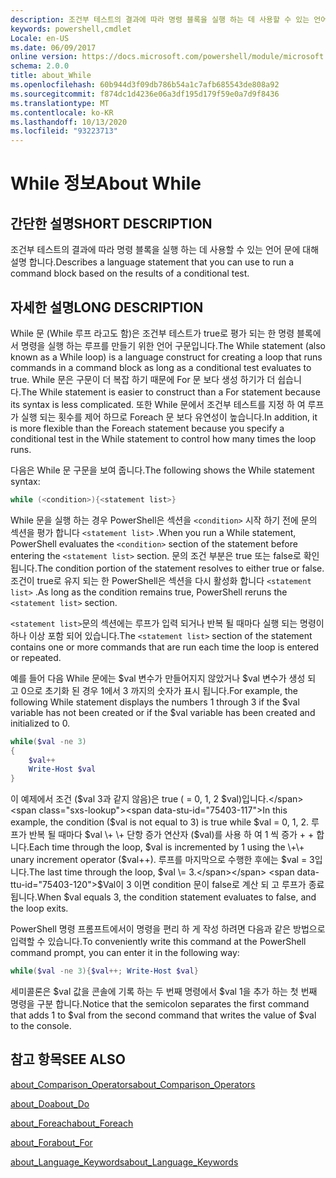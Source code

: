 ```yaml
---
description: 조건부 테스트의 결과에 따라 명령 블록을 실행 하는 데 사용할 수 있는 언어 문에 대해 설명 합니다.
keywords: powershell,cmdlet
Locale: en-US
ms.date: 06/09/2017
online version: https://docs.microsoft.com/powershell/module/microsoft.powershell.core/about/about_while?view=powershell-7.1&WT.mc_id=ps-gethelp
schema: 2.0.0
title: about_While
ms.openlocfilehash: 60b944d3f09db786b54a1c7afb685543de808a92
ms.sourcegitcommit: f874dc1d4236e06a3df195d179f59e0a7d9f8436
ms.translationtype: MT
ms.contentlocale: ko-KR
ms.lasthandoff: 10/13/2020
ms.locfileid: "93223713"
---
```

# <a name="about-while"></a><span data-ttu-id="75403-104">While 정보</span><span class="sxs-lookup"><span data-stu-id="75403-104">About While</span></span>

## <a name="short-description"></a><span data-ttu-id="75403-105">간단한 설명</span><span class="sxs-lookup"><span data-stu-id="75403-105">SHORT DESCRIPTION</span></span>
<span data-ttu-id="75403-106">조건부 테스트의 결과에 따라 명령 블록을 실행 하는 데 사용할 수 있는 언어 문에 대해 설명 합니다.</span><span class="sxs-lookup"><span data-stu-id="75403-106">Describes a language statement that you can use to run a command block based on the results of a conditional test.</span></span>

## <a name="long-description"></a><span data-ttu-id="75403-107">자세한 설명</span><span class="sxs-lookup"><span data-stu-id="75403-107">LONG DESCRIPTION</span></span>

<span data-ttu-id="75403-108">While 문 (While 루프 라고도 함)은 조건부 테스트가 true로 평가 되는 한 명령 블록에서 명령을 실행 하는 루프를 만들기 위한 언어 구문입니다.</span><span class="sxs-lookup"><span data-stu-id="75403-108">The While statement (also known as a While loop) is a language construct for creating a loop that runs commands in a command block as long as a conditional test evaluates to true.</span></span> <span data-ttu-id="75403-109">While 문은 구문이 더 복잡 하기 때문에 For 문 보다 생성 하기가 더 쉽습니다.</span><span class="sxs-lookup"><span data-stu-id="75403-109">The While statement is easier to construct than a For statement because its syntax is less complicated.</span></span> <span data-ttu-id="75403-110">또한 While 문에서 조건부 테스트를 지정 하 여 루프가 실행 되는 횟수를 제어 하므로 Foreach 문 보다 유연성이 높습니다.</span><span class="sxs-lookup"><span data-stu-id="75403-110">In addition, it is more flexible than the Foreach statement because you specify a conditional test in the While statement to control how many times the loop runs.</span></span>

<span data-ttu-id="75403-111">다음은 While 문 구문을 보여 줍니다.</span><span class="sxs-lookup"><span data-stu-id="75403-111">The following shows the While statement syntax:</span></span>

```powershell
while (<condition>){<statement list>}
```

<span data-ttu-id="75403-112">While 문을 실행 하는 경우 PowerShell은 섹션을 `<condition>` 시작 하기 전에 문의 섹션을 평가 합니다 `<statement list>` .</span><span class="sxs-lookup"><span data-stu-id="75403-112">When you run a While statement, PowerShell evaluates the `<condition>` section of the statement before entering the `<statement list>` section.</span></span> <span data-ttu-id="75403-113">문의 조건 부분은 true 또는 false로 확인 됩니다.</span><span class="sxs-lookup"><span data-stu-id="75403-113">The condition portion of the statement resolves to either true or false.</span></span> <span data-ttu-id="75403-114">조건이 true로 유지 되는 한 PowerShell은 섹션을 다시 활성화 합니다 `<statement list>` .</span><span class="sxs-lookup"><span data-stu-id="75403-114">As long as the condition remains true, PowerShell reruns the `<statement list>` section.</span></span>

<span data-ttu-id="75403-115">`<statement list>`문의 섹션에는 루프가 입력 되거나 반복 될 때마다 실행 되는 명령이 하나 이상 포함 되어 있습니다.</span><span class="sxs-lookup"><span data-stu-id="75403-115">The `<statement list>` section of the statement contains one or more commands that are run each time the loop is entered or repeated.</span></span>

<span data-ttu-id="75403-116">예를 들어 다음 While 문에는 $val 변수가 만들어지지 않았거나 $val 변수가 생성 되 고 0으로 초기화 된 경우 1에서 3 까지의 숫자가 표시 됩니다.</span><span class="sxs-lookup"><span data-stu-id="75403-116">For example, the following While statement displays the numbers 1 through 3 if the $val variable has not been created or if the $val variable has been created and initialized to 0.</span></span>

```powershell
while($val -ne 3)
{
    $val++
    Write-Host $val
}
```

<span data-ttu-id="75403-117">이 예제에서 조건 ($val 3과 같지 않음)은 true ( \= 0, 1, 2 $val)입니다.</span><span class="sxs-lookup"><span data-stu-id="75403-117">In this example, the condition ($val is not equal to 3) is true while $val \= 0, 1, 2.</span></span> <span data-ttu-id="75403-118">루프가 반복 될 때마다 $val \+ \+ 단항 증가 연산자 ($val)를 사용 하 여 1 씩 증가 \+ \+ 합니다.</span><span class="sxs-lookup"><span data-stu-id="75403-118">Each time through the loop, $val is incremented by 1 using the \+\+ unary increment operator ($val\+\+).</span></span> <span data-ttu-id="75403-119">루프를 마지막으로 수행한 후에는 $val \= 3입니다.</span><span class="sxs-lookup"><span data-stu-id="75403-119">The last time through the loop, $val \= 3.</span></span> <span data-ttu-id="75403-120">$Val이 3 이면 condition 문이 false로 계산 되 고 루프가 종료 됩니다.</span><span class="sxs-lookup"><span data-stu-id="75403-120">When $val equals 3, the condition statement evaluates to false, and the loop exits.</span></span>

<span data-ttu-id="75403-121">PowerShell 명령 프롬프트에서이 명령을 편리 하 게 작성 하려면 다음과 같은 방법으로 입력할 수 있습니다.</span><span class="sxs-lookup"><span data-stu-id="75403-121">To conveniently write this command at the PowerShell command prompt, you can enter it in the following way:</span></span>

```powershell
while($val -ne 3){$val++; Write-Host $val}
```

<span data-ttu-id="75403-122">세미콜론은 $val 값을 콘솔에 기록 하는 두 번째 명령에서 $val 1을 추가 하는 첫 번째 명령을 구분 합니다.</span><span class="sxs-lookup"><span data-stu-id="75403-122">Notice that the semicolon separates the first command that adds 1 to $val from the second command that writes the value of $val to the console.</span></span>

## <a name="see-also"></a><span data-ttu-id="75403-123">참고 항목</span><span class="sxs-lookup"><span data-stu-id="75403-123">SEE ALSO</span></span>

[<span data-ttu-id="75403-124">about_Comparison_Operators</span><span class="sxs-lookup"><span data-stu-id="75403-124">about_Comparison_Operators</span></span>](about_Comparison_Operators.md)

[<span data-ttu-id="75403-125">about_Do</span><span class="sxs-lookup"><span data-stu-id="75403-125">about_Do</span></span>](about_Do.md)

[<span data-ttu-id="75403-126">about_Foreach</span><span class="sxs-lookup"><span data-stu-id="75403-126">about_Foreach</span></span>](about_Foreach.md)

[<span data-ttu-id="75403-127">about_For</span><span class="sxs-lookup"><span data-stu-id="75403-127">about_For</span></span>](about_For.md)

[<span data-ttu-id="75403-128">about_Language_Keywords</span><span class="sxs-lookup"><span data-stu-id="75403-128">about_Language_Keywords</span></span>](about_Language_Keywords.md)

